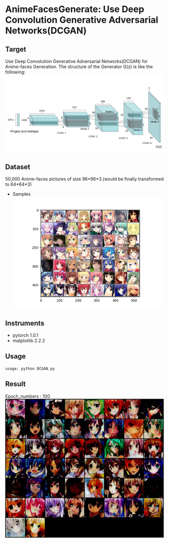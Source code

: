 # AnimeFacesGenerate: Use Deep Convolution Generative Adversarial Networks(DCGAN)

## Target
Use Deep Convolution Generative Adversarial Networks(DCGAN) for Anime-faces Generation.
The structure of the Generator G(z) is like the following:
![image](imgs/Gz_structure.png)

## Dataset
50,000 Anime-faces pictures of size 96\*96\*3.(would be finally transformed to 64\*64\*3)
* Samples
![image](imgs/DatasetSamples.png)

## Instruments
* pytorch 1.0.1
* matplotlib 2.2.2

## Usage
```
usage: python DCGAN.py
```
## Result
Epoch_numbers : 100
![image](imgs/fake_samples_epoch_099.jpg)